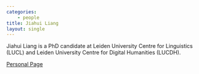 ```yaml
---
categories: 
    - people
title: Jiahui Liang
layout: single
---
```


Jiahui Liang is a PhD candidate at Leiden University Centre for Linguistics (LUCL) and Leiden University Centre for Digital Humanities (LUCDH).

[Personal Page](https://www.universiteitleiden.nl/en/staffmembers/jiahui-liang)